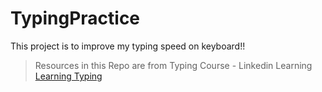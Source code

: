 # TypingPractice
This project is to improve my typing speed on keyboard!!

> Resources in this Repo are from Typing Course - Linkedin Learning
> [Learning Typing](https://www.linkedin.com/learning/learning-typing-2014)
